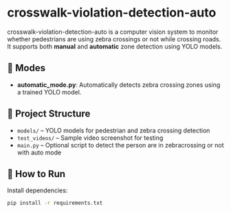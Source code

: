 # crosswalk-violation-detection-auto
crosswalk-violation-detection-auto is a computer vision system to monitor whether pedestrians are using zebra crossings or not while crossing roads. It supports both **manual** and **automatic** zone detection using YOLO models.

## 🔧 Modes

- **automatic_mode.py**: Automatically detects zebra crossing zones using a trained YOLO model.


## 📁 Project Structure

- `models/` – YOLO models for pedestrian and zebra crossing detection
- `test_videos/` – Sample video screenshot for testing
- `main.py` – Optional script to detect the person are in zebracrossing or not with auto mode

## 🚀 How to Run

Install dependencies:
```bash
pip install -r requirements.txt
